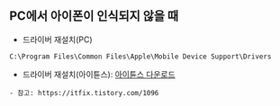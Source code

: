## PC에서 아이폰이 인식되지 않을 때
- 드라이버 재설치(PC)
~~~
C:\Program Files\Common Files\Apple\Mobile Device Support\Drivers
~~~
- 드라이버 재설치(아이튠스): [아이튠스 다운로드](https://www.apple.com/kr/itunes/)
~~~
- 참고: https://itfix.tistory.com/1096
